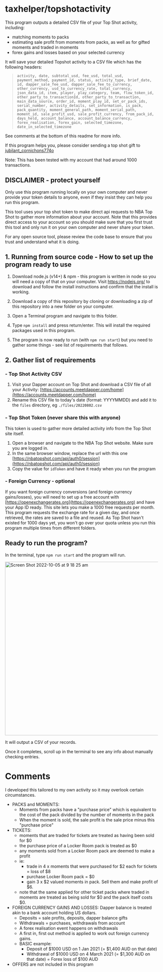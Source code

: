 # taxhelper/topshotactivity

This program outputs a detailed CSV file of your Top Shot activity, including:

- matching moments to packs
- estimating sale profit from moments from packs, as well as for gifted moments and traded in moments
- forex gains and losses based on your selected currency

It will save your detailed Topshot activity to a CSV file which has the following headers:
>`activity, date, subtotal_usd, fee_usd, total_usd, payment_method, payment_id, status, activity_type, brief_date, id, dapper_sale_fee_usd, dapper_sale_fee_to_currency, other_currency, usd_to_currency_rate, total_currency, json_data_id, item, player, play_category, team, flow_token_id, other_party_to_transactionId, other_party_to_transaction, main_data_source, order_id, moment_play_id, set_or_pack_ids, serial_number, activity_details, set_information, is_pack, pack_quantity, moment_general_path, moment_serial_path, moment_id, sale_profit_usd, sale_profit_currency, from_pack_id, days_held, account_balance, account_balance_currency, forex_realisation, forex_gain, selected_timezone, date_in_selected_timezone`

See comments at the bottom of this readme for more info.

If this program helps you, please consider sending a top shot gift to [jubilant_cornichons774o](https://nbatopshot.com/user/@jubilant_cornichons774o)

Note: This has been tested with my account that had around 1000 transactions. 

## DISCLAIMER - protect yourself

Only use this program running locally on your own computer and never provide your token details to anyone, even if they insist they can help you run this program.

This tool uses your top shot token to make direct api requests to NBA Top Shot to gather more information about your account. Note that this provides direct access to your account so you should make sure that you first trust this tool and only run it on your own computer and never share your token. 

For any open source tool, please review the code base to ensure that you trust and understand what it is doing.

## 1. Running from source code - How to set up the program ready to use

1. Download node.js (v14+) & npm - this program is written in node so you will need a copy of that on your computer. Visit https://nodejs.org/ to download and follow the install instructions and confirm that the install is working.

2. Download a copy of this repository by cloning or downloading a zip of this repository into a new folder on your computer.

3. Open a Terminal program and navigate to this folder.

4. Type `npm install` and press return/enter. This will install the required packages used in this program.

5. The program is now ready to run (with `npm run start`) but you need to gather some things - see list of requirements that follows.

## 2. Gather list of requirements

### - Top Shot Activity CSV

1. Visit your Dapper account on Top Shot and download a CSV file of all your Activity: [https://accounts.meetdapper.com/home](https://accounts.meetdapper.com/home)
2. Rename this CSV file to today's date (format: YYYYMMDD) and add it to the `files` directory, eg `./files/20220802.csv`

### - Top Shot Token (never share this with anyone)

This token is used to gather more detailed activity info from the Top Shot site itself.

1. Open a browser and navigate to the NBA Top Shot website. Make sure you are logged in.
2. In the same browser window, replace the url with this one [https://nbatopshot.com/api/auth0/session](https://nbatopshot.com/api/auth0/session)
3. Copy the value for `idToken` and have it ready when you run the program

### - Foreign Currency - optional
  If you want foreign currency conversions (and foreign currency gains/losses), you will need to set up a free account with [https://openexchangerates.org](https://openexchangerates.org) and have your App ID ready.
  This site lets you make a 1000 free requests per month. This program requests the exchange rate for a given day, and once retrieved, the rates are saved to a file and reused. As Top Shot hasn't existed for 1000 days yet, you won't go over your quota unless you run this program multiple times from different folders.

## Ready to run the program?

In the terminal, type `npm run start` and the program will run.

<img width="572" alt="Screen Shot 2022-10-05 at 9 18 25 am" src="https://user-images.githubusercontent.com/113106314/193945562-d7dd2210-2a84-4d26-a369-8ba6f8165789.png">

It will output a CSV of your records.

Once it completes, scroll up in the terminal to see any info about manually checking entries.

# Comments

I developed this tailored to my own activity so it may overlook certain circumstances.

- PACKS and MOMENTS:
  - Moments from packs have a "purchase price" which is equivalent to the cost of the pack divided by the number of moments in the pack
  - When the moment is sold, the sale profit is the sale price minus this "purchase price"
- TICKETS:
  - moments that are traded for tickets are treated as having been sold for $0
  - the purchase price of a Locker Room pack is treated as $0
  - any moments sold from a Locker Room pack are deemed to make a profit
  - ie:
    - trade in 4 x moments that were purchased for $2 each for tickets = loss of $8
    - purchase Locker Room pack = $0
    - gain 3 x $2 valued moments in pack. Sell them and make profit of $6.
  - note that the same applied for other ticket packs where traded in moments are treated as being sold for $0 and the pack itself costs $0.
- FOREIGN CURRENCY GAINS AND LOSSES: Dapper balance is treated akin to a bank account holding US dollars.
  - Deposits = sale profits, deposits, dapper balance gifts
  - Withdrawals = purchases, withdrawals from account
  - A forex realisation event happens on withdrawals
  - A first in, first out method is applied to work out foreign currency gains.
  - BASIC example:
    - Deposit of $1000 USD on 1 Jan 2021 (= $1,400 AUD on that date)
    - Withdrawal of $1000 USD on 4 March 2021 (= $1,300 AUD on that date)
      = Forex loss of $100 AUD
- OFFERS are not included in this program
